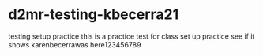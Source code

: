 # d2mr-testing-kbecerra21
testing setup practice 
this is a practice test for class 
set up practice see if it shows 
karenbecerrawas here123456789
